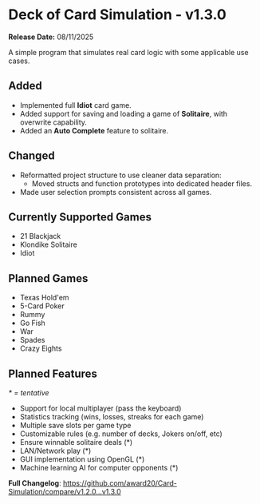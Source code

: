 # Deck of Card Simulation - v1.3.0
**Release Date:** 08/11/2025

A simple program that simulates real card logic with some applicable use cases.

## Added
- Implemented full **Idiot** card game.
- Added support for saving and loading a game of **Solitaire**, with overwrite capability.
- Added an **Auto Complete** feature to solitaire.

## Changed
- Reformatted project structure to use cleaner data separation:
  - Moved structs and function prototypes into dedicated header files.
- Made user selection prompts consistent across all games.

## Currently Supported Games
- 21 Blackjack
- Klondike Solitaire
- Idiot

## Planned Games
- Texas Hold'em
- 5-Card Poker
- Rummy
- Go Fish
- War
- Spades
- Crazy Eights

## Planned Features
_* = tentative_
- Support for local multiplayer (pass the keyboard)
- Statistics tracking (wins, losses, streaks for each game)
- Multiple save slots per game type
- Customizable rules (e.g. number of decks, Jokers on/off, etc)
- Ensure winnable solitaire deals (*)
- LAN/Network play (*)
- GUI implementation using OpenGL (*)
- Machine learning AI for computer opponents (*)

**Full Changelog**: https://github.com/award20/Card-Simulation/compare/v1.2.0...v1.3.0

